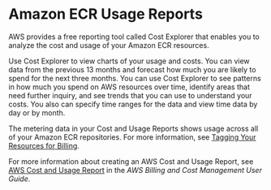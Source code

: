 # Amazon ECR Usage Reports<a name="usage-reports"></a>

AWS provides a free reporting tool called Cost Explorer that enables you to analyze the cost and usage of your Amazon ECR resources\.

Use Cost Explorer to view charts of your usage and costs\. You can view data from the previous 13 months and forecast how much you are likely to spend for the next three months\. You can use Cost Explorer to see patterns in how much you spend on AWS resources over time, identify areas that need further inquiry, and see trends that you can use to understand your costs\. You also can specify time ranges for the data and view time data by day or by month\.

The metering data in your Cost and Usage Reports shows usage across all of your Amazon ECR repositories\. For more information, see [Tagging Your Resources for Billing](ecr-using-tags.md#tag-resources-for-billing)\.

For more information about creating an AWS Cost and Usage Report, see [AWS Cost and Usage Report](https://docs.aws.amazon.com/awsaccountbilling/latest/aboutv2/billing-reports-costusage.html) in the *AWS Billing and Cost Management User Guide*\.